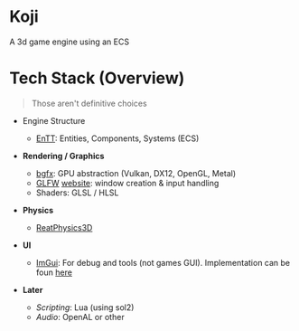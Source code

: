 # Koji
A 3d game engine using an ECS


# Tech Stack (Overview)
> Those aren't definitive choices

 - Engine Structure
   - [EnTT](https://github.com/skypjack/entt): Entities, Components, Systems (ECS)
     
 - **Rendering / Graphics**
   - [bgfx](https://github.com/bkaradzic/bgfx): GPU abstraction (Vulkan, DX12, OpenGL, Metal)
   - [GLFW](https://github.com/glfw/glfw) [website](https://www.glfw.org): window creation & input handling
   - Shaders: GLSL / HLSL

 - **Physics**
   - [ReatPhysics3D](https://github.com/DanielChappuis/reactphysics3d)

 - **UI**
   - [ImGui](https://github.com/ocornut/imgui): For debug and tools (not games GUI). Implementation can be foun [here](https://github.com/bkaradzic/bgfx/tree/master/examples/common/imgui)
  
 - **Later**
   - *Scripting*: Lua (using sol2)
   - *Audio*: OpenAL or other
